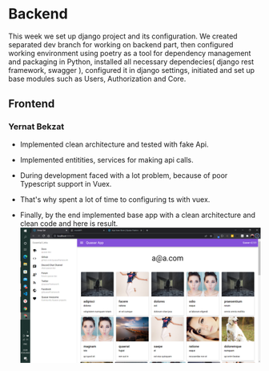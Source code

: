 # Backend
This week we set up django project and its configuration. We created separated dev branch for working on backend part, then configured working environment using poetry as a tool for dependency management and packaging in Python, installed all necessary dependecies( django rest framework, swagger ), configured it in django settings,  initiated and set up base modules such as Users, Authorization and Core. 

## Frontend
### Yernat Bekzat
* Implemented clean architecture and tested with fake Api.
* Implemented entitities, services for making api calls.

* During development faced with a lot problem, because of poor Typescript support in Vuex.
* That's why spent a lot of time to configuring ts with vuex.

* Finally, by the end implemented base app with a clean architecture and clean code and here is result. 
![alt week5-mock](./week5/web-app-mock-data.png)
